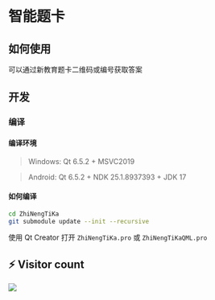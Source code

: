 # 智能题卡

## 如何使用
可以通过新教育题卡二维码或编号获取答案

## 开发

### 编译

#### 编译环境
>Windows: Qt 6.5.2 + MSVC2019

>Android: Qt 6.5.2 + NDK 25.1.8937393 + JDK 17

#### 如何编译

```bash
cd ZhiNengTiKa
git submodule update --init --recursive
```

使用 Qt Creator 打开 `ZhiNengTiKa.pro` 或 `ZhiNengTiKaQML.pro`
## ⚡ Visitor count

![](https://profile-counter.glitch.me/LFWQSP2641-ZhiNengTiKa/count.svg)
